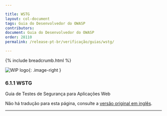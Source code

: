 ```yaml
---

title: WSTG
layout: col-document
tags: Guia do Desenvolvedor do OWASP
contributors:
document: Guia do Desenvolvedor do OWASP
order: 28110
permalink: /release-pt-br/verificação/guias/wstg/

---
```


{% include breadcrumb.html %}

<style type="text/css">
.image-right {
  height: 180px;
  display: block;
  margin-left: auto;
  margin-right: auto;
  float: right;
}
</style>

![WIP logo](../../../assets/images/dg_wip.png "Trabalho em andamento"){: .image-right }

### 6.1.1 WSTG

Guia de Testes de Segurança para Aplicações Web

Não há tradução para esta página, consulte a [versão original em inglês][release080101].

----

[release080101]: https://github.com/OWASP/www-project-developer-guide/blob/main/draft/08-verification/01-guides/01-wstg.md
